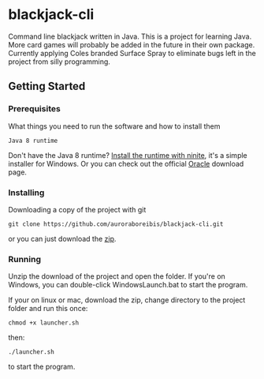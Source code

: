 # blackjack-cli

Command line blackjack written in Java.
This is a project for learning Java. More card games will probably be added
in the future in their own package.
Currently applying Coles branded Surface Spray to eliminate bugs left in the project from silly programming.

## Getting Started

### Prerequisites

What things you need to run the software and how to install them

```
Java 8 runtime
```

Don't have the Java 8 runtime? [Install the runtime with ninite](https://ninite.com/java8/), it's a simple installer for Windows.
Or you can check out the official [Oracle](http://www.oracle.com/technetwork/java/javase/downloads/jre8-downloads-2133155.html) download page.

### Installing

Downloading a copy of the project with git

```
git clone https://github.com/auroraboreibis/blackjack-cli.git
```

or you can just download the [zip](https://github.com/auroraboreibis/blackjack-cli/archive/master.zip).


### Running

Unzip the download of the project and open the folder. If you're on Windows, you can double-click WindowsLaunch.bat to start the program.

If your on linux or mac, download the zip, change directory to the project folder and run this once:
```
chmod +x launcher.sh
```
then:
```
./launcher.sh
```
to start the program.
